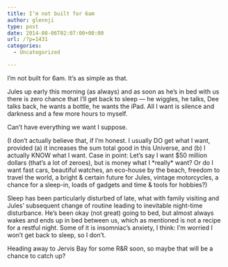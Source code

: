 ```yaml
---
title: I’m not built for 6am
author: glennji
type: post
date: 2014-08-06T02:07:00+00:00
url: /?p=1431
categories:
  - Uncategorized

---
```

<div>
</div>

<div>
</div>

I’m not built for 6am. It’s as simple as that.

Jules up early this morning (as always) and as soon as he’s in bed with us there is zero chance that I’ll get back to sleep — he wiggles, he talks, Dee talks back, he wants a bottle, he wants the iPad. All I want is silence and darkness and a few more hours to myself.

Can’t have everything we want I suppose.

(I don’t actually believe that, if I’m honest. I usually DO get what I want, provided (a) it increases the sum total good in this Universe, and (b) I actually KNOW what I want. Case in point: Let’s say I want $50 million dollars (that’s a lot of zeroes), but is money what I \*really\* want? Or do I want fast cars, beautiful watches, an eco-house by the beach, freedom to travel the world, a bright & certain future for Jules, vintage motorcycles, a chance for a sleep-in, loads of gadgets and time & tools for hobbies?)

Sleep has been particularly disturbed of late, what with family visiting and Jules’ subsequent change of routine leading to inevitable night-time disturbance. He’s been okay (not great) going to bed, but almost always wakes and ends up in bed between us, which as mentioned is not a recipe for a restful night. Some of it is insomniac’s anxiety, I think: I’m worried I won’t get back to sleep, so I don’t.

Heading away to Jervis Bay for some R&R soon, so maybe that will be a chance to catch up?</p> </p>
